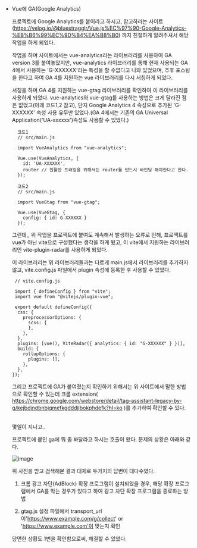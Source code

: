 * Vue에 GA(Google Analytics)

  프로젝트에 Google Analytics를 붙이라고 하시고, 참고하라는 사이트(https://velog.io/@bluestragglr/Vue.js%EC%97%90-Google-Analytics-%EB%B6%99%EC%9D%B4%EA%B8%B0) 까지 친절하게 알려주셔서 해당 작업을 하게 되었다.

  작업을 하며 사이트에서는 vue-analytics라는 라이브러리를 사용하여 GA version 3를 붙여놓았지만, vue-analytics 라이브러리를 통해 현재 사용되는 GA 4에서 사용하는 'G-XXXXXX'라는 특성을 할 수없다고 나와 있었으며, 추후 포스팅을 한다고 하여 GA 4를 지원하는 vue 라이브러리를 다시 서칭하게 되었다.

  서칭을 하며 GA 4를 지원하는 vue-gtag 라이브러리를 확인하여 이 라이브러리를 사용하게 되었다. vue-analytics와 vue-gtag를 사용하는 방법은 크게 달라진 점은 없었고(아래 코드1,2 참고), 단지 Google Analytics 4 속성으로 추가된 'G-XXXXXX' 속성 사용 유무만 있었다.(GA 4에서는 기존의 GA Universal Application('UA-xxxxxx')속성도 사용할 수 있었다.)
  
  ```
    코드1
    // src/main.js
    
    import VueAnalytics from "vue-analytics";
    
    Vue.use(VueAnalytics, {
      id: 'UA-XXXXXX',
      router // 원활한 트래킹을 위해서는 router를 반드시 바인딩 해야한다고 한다.
    });
  ```
  
  ```
    코드2
    // src/main.js
    
    import VueGtag from "vue-gtag";
    
    Vue.use(VueGtag, {
      config: { id: G-XXXXXX }
    });
  ```

  그런데,, 위 작업을 프로젝트에 붙여도 계속해서 발생하는 오류로 인해, 프로젝트를 vue가 아닌 vite으로 구성했다는 생각을 하게 됬고, 이 vite에서 지원하는 라이브러리인 vite-plugin-radar를 사용하게 되었다.

  이 라이브러리는 위 라이브러리들과는 다르게 main.js에서 라이브러리를 추가하지 않고, vite.config.js 파일에서 plugin 속성에 등록한 후 사용할 수 있었다.
  
  ```
   // vite.config.js
   
   import { defineConfig } from "vite";
   import vue from "@vitejs/plugin-vue";
   
   export default defineConfig({
    css: {
      preprocessorOptions: {
        scss: {          
        },
      },
    },
    plugins: [vue(), ViteRadar({ analytics: { id: "G-XXXXXX" } })],
    build: {
      rollupOptions: {
        plugins: [],
      },
    },
  });
  ```

  그리고 프로젝트에 GA가 붙여졌는지 확인하기 위해서는 위 사이트에서 말한 방법으로 확인할 수 있는데 크롬 extension( https://chrome.google.com/webstore/detail/tag-assistant-legacy-by-g/kejbdjndbnbjgmefkgdddjlbokphdefk?hl=ko )를 추가하여 확인할 수 있다.

  <br/>
  몇일이 지나고..

  프로젝트에 붙인 ga에 뭐 좀 봐달라고 하시는 호출이 왔다. 문제의 상황은 아래와 같다.
  
  ![image](https://user-images.githubusercontent.com/53415000/147733565-45d01c0f-b313-42c9-bd81-7a7dba6d105b.png)


  위 사진을 받고 검색해본 결과 대체로 두가지의 답변이 대다수였다.

   1) 크롬 광고 차단(AdBlock) 확장 프로그램이 설치되었을 경우, 해당 확장 프로그램에서 GA를 막는 경우가 있다고 하여 광고 차단 확장 프로그램을 종료하는 방법

   2) gtag.js 설정 파일에서 transport_url이'https://www.example.com/g/collect' or 'https://www.example.com'이 맞는지 확인

   당면한 상황도 1번을 확인함으로써, 해결할 수 있었다.
